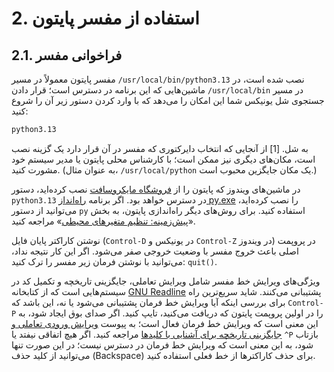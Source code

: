 # 2. استفاده از مفسر پایتون

## 2.1. فراخوانی مفسر

مفسر پایتون معمولاً در مسیر `/usr/local/bin/python3.13` نصب شده است، در ماشین‌هایی که این برنامه در دسترس است؛ قرار دادن `/usr/local/bin` در مسیر جستجوی شل یونیکس شما این امکان را می‌دهد که با وارد کردن دستور زیر آن را شروع کنید:

``` bash
python3.13
```

به شل. [1] از آنجایی که انتخاب دایرکتوری که مفسر در آن قرار دارد یک گزینه نصب است، مکان‌های دیگری نیز ممکن است؛ با کارشناس محلی پایتون یا مدیر سیستم خود مشورت کنید. (به عنوان مثال، `/usr/local/python` یک مکان جایگزین محبوب است.)

در ماشین‌های ویندوز که پایتون را از [فروشگاه مایکروسافت](https://docs.python.org/3/using/windows.html#windows-store) نصب کرده‌اید، دستور `python3.13` در دسترس خواهد بود. اگر برنامه [راه‌انداز py.exe](https://docs.python.org/3/using/windows.html#launcher) را نصب کرده‌اید، می‌توانید از دستور `py` استفاده کنید. برای روش‌های دیگر راه‌اندازی پایتون، به بخش «[پیش‌زمینه: تنظیم متغیرهای محیطی](https://docs.python.org/3/using/windows.html#setting-envvars)» مراجعه کنید.

نوشتن کاراکتر پایان فایل (`Control-D` در یونیکس و `Control-Z` در ویندوز) در پروپمت اصلی باعث خروج مفسر با وضعیت خروجی صفر می‌شود. اگر این کار نتیجه نداد، می‌توانید با نوشتن فرمان زیر مفسر را ترک کنید: `quit()`.

ویژگی‌های ویرایش خط مفسر شامل ویرایش تعاملی، جایگزینی تاریخچه و تکمیل کد در سیستم‌هایی است که از کتابخانه [GNU Readline](https://tiswww.case.edu/php/chet/readline/rltop.html) پشتیبانی می‌کنند. شاید سریع‌ترین راه برای بررسی اینکه آیا ویرایش خط فرمان پشتیبانی می‌شود یا نه، این باشد که `Control-P` را در اولین پروپمت پایتون که دریافت می‌کنید، تایپ کنید. اگر صدای بوق ایجاد شود، به این معنی است که ویرایش خط فرمان فعال است؛ به پیوست [ویرایش ورودی تعاملی و جایگزینی تاریخچه برای آشنایی با کلیدها](https://docs.python.org/3/tutorial/interactive.html#tut-interacting) مراجعه کنید. اگر هیچ اتفاقی نیفتد یا `^P‍‍` بازتاب شود، به این معنی است که ویرایش خط فرمان در دسترس نیست؛ در این صورت تنها می‌توانید از کلید حذف (Backspace) برای حذف کاراکترها از خط فعلی استفاده کنید.
